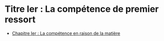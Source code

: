 # Titre Ier : La compétence de premier ressort

- [Chapitre Ier : La compétence en raison de la matière](chapitre-ier)
